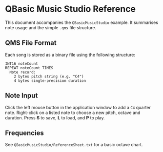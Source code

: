 # QBasic Music Studio Reference

This document accompanies the `QBasicMusicStudio` example. It summarises
note usage and the simple `.qms` file structure.

## QMS File Format

Each song is stored as a binary file using the following structure:

```
INT16 noteCount
REPEAT noteCount TIMES
  Note record:
    2 bytes pitch string (e.g. "C4")
    4 bytes single-precision duration
```

## Note Input

Click the left mouse button in the application window to add a
`C4` quarter note. Right-click on a listed note to choose a new
pitch, octave and duration. Press **S** to save, **L** to load, and
**P** to play.

## Frequencies

See `QBasicMusicStudio/ReferenceSheet.txt` for a basic octave chart.
